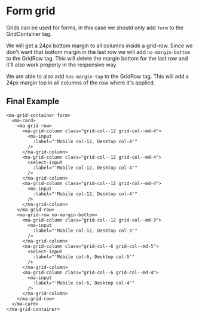 # Form grid

Grids can be used for forms, in this case we should only add `form` to the GridContainer tag.

We will get a 24px bottom margin to all columns inside a grid-row.
Since we don't want that bottom margin in the last row we will add `no-margin-bottom` to the GridRow tag. This will delete the margin bottom for the last row and it'll also work properly in the responsive way.

We are able to also add `has-margin-top` to the GridRow tag. This will add a 24px margin top in all columns of the row where it's applied.


## Final Example

```livescript
<ma-grid-container form>
  <ma-card>
    <ma-grid-row>
      <ma-grid-column class="grid-col--12 grid-col--md-4">
        <ma-input
          :label="'Mobile col-12, Desktop col-4'"
        />
      </ma-grid-column>
      <ma-grid-column class="grid-col--12 grid-col--md-4">
        <select-input
          :label="'Mobile col-12, Desktop col-4'"
        />
      </ma-grid-column>
      <ma-grid-column class="grid-col--12 grid-col--md-4">
        <ma-input
          :label="'Mobile col-12, Desktop col-4'"
        />
      </ma-grid-column>
    </ma-grid-row>
    <ma-grid-row no-margin-bottom>
      <ma-grid-column class="grid-col--12 grid-col--md-3">
        <ma-input
          :label="'Mobile col-12, Desktop col-3'"
        />
      </ma-grid-column>
      <ma-grid-column class="grid-col--6 grid-col--md-5">
        <select-input
          :label="'Mobile col-6, Desktop col-5'"
        />
      </ma-grid-column>
      <ma-grid-column class="grid-col--6 grid-col--md-4">
        <ma-input
          :label="'Mobile col-6, Desktop col-4'"
        />
      </ma-grid-column>
    </ma-grid-row>
  </ma-card>
</ma-grid-container>
```
